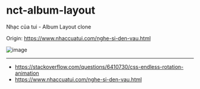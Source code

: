 # nct-album-layout
Nhạc của tui - Album Layout clone

Origin: https://www.nhaccuatui.com/nghe-si-den-vau.html

![image](https://github.com/soiqualang/nct-album-layout/assets/2648020/0abe2304-d487-41b0-9ad6-1e4a2cdddb42)

---
* https://stackoverflow.com/questions/6410730/css-endless-rotation-animation
* https://www.nhaccuatui.com/nghe-si-den-vau.html
